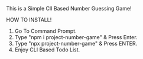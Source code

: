 This is a Simple ClI Based Number Guessing Game!

HOW TO INSTALL!

1. Go To Command Prompt.
2. Type "npm i project-number-game" & Press Enter.
3. Type "npx project-number-game" & Press ENTER.
4. Enjoy CLI Based Todo List.
